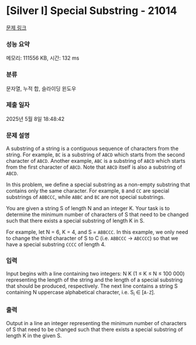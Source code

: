 # [Silver I] Special Substring - 21014 

[문제 링크](https://www.acmicpc.net/problem/21014) 

### 성능 요약

메모리: 111556 KB, 시간: 132 ms

### 분류

문자열, 누적 합, 슬라이딩 윈도우

### 제출 일자

2025년 5월 8일 18:48:42

### 문제 설명

<p>A substring of a string is a contiguous sequence of characters from the string. For example, <code>BC</code> is a substring of <code>ABCD</code> which starts from the second character of <code>ABCD</code>. Another example, <code>ABC</code> is a substring of <code>ABCD</code> which starts from the first character of <code>ABCD</code>. Note that <code>ABCD</code> itself is also a substring of <code>ABCD</code>.</p>

<p>In this problem, we define a special substring as a non-empty substring that contains only the same character. For example, <code>B</code> and <code>CC</code> are special substrings of <code>ABBCCC</code>, while <code>ABBC</code> and <code>BC</code> are not special substrings.</p>

<p>You are given a string S of length N and an integer K. Your task is to determine the minimum number of characters of S that need to be changed such that there exists a special substring of length K in S.</p>

<p>For example, let N = 6, K = 4, and S = <code>ABBCCC</code>. In this example, we only need to change the third character of S to C (i.e. <code>ABBCCC</code> → <code>ABCCCC</code>) so that we have a special substring <code>CCCC</code> of length 4.</p>

### 입력 

 <p>Input begins with a line containing two integers: N K (1 ≤ K ≤ N ≤ 100 000) representing the length of the string and the length of a special substring that should be produced, respectively. The next line contains a string S containing N uppercase alphabetical character, i.e. S<sub>i</sub> ∈ [<code>A-Z</code>].</p>

### 출력 

 <p>Output in a line an integer representing the minimum number of characters of S that need to be changed such that there exists a special substring of length K in the given S.</p>

